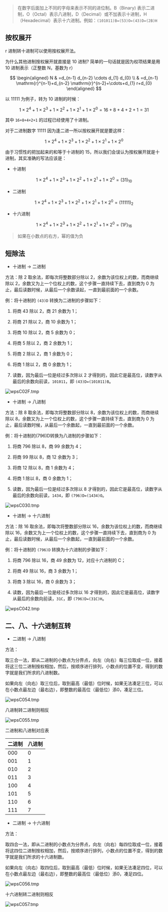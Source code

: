 > 在数字后面加上不同的字母来表示不同的进位制。B（Binary) 表示二进制，O（Octal）表示八进制，D（Decimal）或不加表示十进制，H（Hexadecimal）表示十六进制。例如：`(101011)B=(53)O=(43)D=(2B)H`

## 按权展开

r 进制转十进制可以使用按权展开法。

为什么其他进制按权展开就直接是 10 进制? 简单的一句话就是因为权项结果是用 10 进制表示（正整数 N，基数为 r）

$$
\begin{aligned}
N & =d_{n-1} d_{n-2} \cdots d_{1} d_{0} \\
& =d_{n-1} \mathrm{r}^{n-1}+d_{n-2} \mathrm{r}^{n-2}+\cdots+d_{1} r+d_{0}
\end{aligned}
$$

以 11111 为例子，转为 10 进制的时候：

$$
1 \times 2^{4}+1 \times 2^{3}+1 \times 2^{2}+1 \times 2^{1}+1 \times 2^{0}=16+8+4+2+1=31
$$

其中 `16+8+4+2+1` 的过程已经使用了十进制。

对于二进制数字 11111 因为逢二进一所以按权展开就是要这样：

$$
1 \times 2^{4}+1 \times 2^{3}+1 \times 2^{2}+1 \times 2^{1}+1 \times 2^{0}
$$

由于习惯性的把加起来的和等于十进制的 15，所以我们会误认为按权展开就是十进制，其实准确的写法应该是：

- 十进制

$$
1 \times 2^{4}+1 \times 2^{3}+1 \times 2^{2}+1 \times 2^{1}+1 \times 2^{0}=(31)_{10}
$$

- 二进制

$$
1 \times 2^{4}+1 \times 2^{3}+1 \times 2^{2}+1 \times 2^{1}+1 \times 2^{0}=(11111)_2
$$

- 十六进制

$$
1 \times 2^{4}+1 \times 2^{3}+1 \times 2^{2}+1 \times 2^{1}+1 \times 2^{0}=(1F)_{16}
$$

> 如果在小数点的右方，幂的值为负

## 短除法

- 十进制 → 二进制

方法：除 2 取余法，即每次将整数部分除以 2，余数为该位权上的数，而商继续除以 2，余数又为上一个位权上的数，这个步骤一直持续下去，直到商为 0 为止，最后读数时候，从最后一个余数读起，一直到最前面的一个余数。 

例：将十进制的 `(43)D` 转换为二进制的步骤如下：

1. 将商 43 除以 2，商 21 余数为 1；

2. 将商 21 除以 2，商 10 余数为 1；

3. 将商 10 除以 2，商 5 余数为 0；

4. 将商 5 除以 2，商 2 余数为 1；

5. 将商 2 除以 2，商 1 余数为 0； 

6. 将商 1 除以 2，商 0 余数为 1； 

7. 读数，因为最后一位是经过多次除以 2 才得到的，因此它是最高位，读数字从最后的余数向前读，`101011`，即 `(43)D=(101011)B`。

![wpsC02F.tmp](.assets/10base-to-2base.png)

- 十进制 → 八进制

方法：除 8 取余法，即每次将整数部分除以 8，余数为该位权上的数，而商继续除以 8，余数又为上一个位权上的数，这个步骤一直持续下去，直到商为 0 为止，最后读数时候，从最后一个余数起，一直到最前面的一个余数。

例：将十进制的(796)D转换为八进制的步骤如下：

1. 将商 796 除以 8，商 99 余数为 4；

2. 将商 99 除以 8，商 12 余数为 3；

3. 将商 12 除以 8，商 1 余数为 4；

4. 将商 1 除以 8，商 0 余数为 1；

5. 读数，因为最后一位是经过多次除以 8 才得到的，因此它是最高位，读数字从最后的余数向前读，`1434`，即 `(796)D=(1434)O`。

![wpsC030.tmp](.assets/10base-to-8base.png)

- 十进制 → 十六进制

方法：除 16 取余法，即每次将整数部分除以 16，余数为该位权上的数，而商继续除以 16，余数又为上一个位权上的数，这个步骤一直持续下去，直到商为 0 为止，最后读数时候，从最后一个余数起，一直到最前面的一个余数。

例：将十进制的 `(796)D` 转换为十六进制的步骤如下：

1. 将商 796 除以 16，商 49 余数为 12，对应十六进制的 C；

2. 将商 49 除以 16，商 3 余数为 1；

3. 将商 3 除以 16，商 0 余数为 3；

4. 读数，因为最后一位是经过多次除以 16 才得到的，因此它是最高位，读数字从最后的余数向前读，`31C`，即 `(796)D=(31C)H`。

![wpsC042.tmp](.assets/10base-to-16base.png)

## 二、八、十六进制互转

- 二进制 → 八进制

方法：

取三合一法，即从二进制的小数点为分界点，向左（向右）每三位取成一位，接着将这三位二进制按权相加，然后，按顺序进行排列，小数点的位置不变，得到的数字就是我们所求的八进制数。

如果向左（向右）取三位后，取到最高（最低）位时候，如果无法凑足三位，可以在小数点最左边（最右边），即整数的最高位（最低位）添0，凑足三位。

![wpsC054.tmp](.assets/2base-to-8base.png)

八进制转二进制则相反

![wpsC055.tmp](.assets/8base-to-2base.png)

二进制和八进制对应表

| 二进制 | 八进制 |
| ------ | ------ |
| 000    | 0      |
| 001    | 1      |
| 010    | 2      |
| 011    | 3      |
| 100    | 4      |
| 101    | 5      |
| 110    | 6      |
| 111    | 7      |

- 二进制 → 十六进制

方法：

取四合一法，即从二进制的小数点为分界点，向左（向右）每四位取成一位，接着将这四位二进制按权相加，然后，按顺序进行排列，小数点的位置不变，得到的数字就是我们所求的十六进制数。

如果向左（向右）取四位后，取到最高（最低）位时候，如果无法凑足四位，可以在小数点最左边（最右边），即整数的最高位（最低位）添0，凑足四位。

![wpsC056.tmp](.assets/2base-to-16base.png)

十六进制转二进制则相反

![wpsC057.tmp](.assets/16base-to-2base.png)
